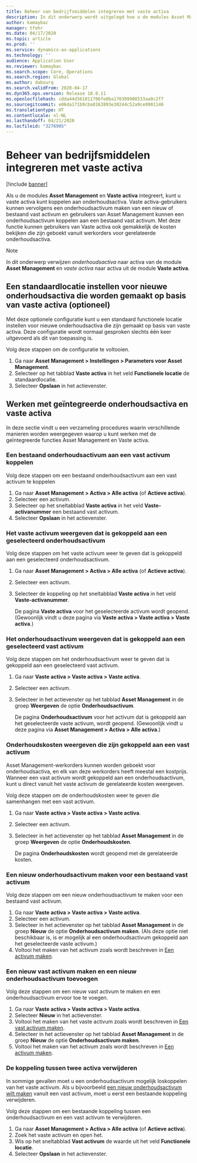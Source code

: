 ```yaml
---
title: Beheer van bedrijfsmiddelen integreren met vaste activa
description: In dit onderwerp wordt uitgelegd hoe u de modules Asset Management en Vaste activa integreert, zodat u vaste activa kunt koppelen aan onderhoudsactiva.
author: kamaybac
manager: tfehr
ms.date: 04/17/2020
ms.topic: article
ms.prod: ''
ms.service: dynamics-ax-applications
ms.technology: ''
audience: Application User
ms.reviewer: kamaybac
ms.search.scope: Core, Operations
ms.search.region: Global
ms.author: dabourq
ms.search.validFrom: 2020-04-17
ms.dyn365.ops.version: Release 10.0.11
ms.openlocfilehash: cdda44d361011706fe0ba170309908533aa0c2f7
ms.sourcegitcommit: e06da171b9cba8163893e30244c52a9ce0901146
ms.translationtype: HT
ms.contentlocale: nl-NL
ms.lasthandoff: 04/21/2020
ms.locfileid: "3276905"
---
```

# <a name="integrate-asset-management-with-fixed-assets"></a>Beheer van bedrijfsmiddelen integreren met vaste activa

[!include [banner](../../includes/banner.md)]

Als u de modules **Asset Management** en **Vaste activa** integreert, kunt u vaste activa kunt koppelen aan onderhoudsactiva. Vaste activa-gebruikers kunnen vervolgens een onderhoudsactivum maken van een nieuw of bestaand vast activum en gebruikers van Asset Management kunnen een onderhoudsactivum koppelen aan een bestaand vast activum. Met deze functie kunnen gebruikers van Vaste activa ook gemakkelijk de kosten bekijken die zijn geboekt vanuit werkorders voor gerelateerde onderhoudsactiva.

> [!NOTE]
> In dit onderwerp verwijzen *onderhoudsactiva* naar activa van de module **Asset Management** en *vaste activa* naar activa uit de module **Vaste activa**.

## <a name="set-a-default-location-for-new-maintenance-assets-that-are-created-from-fixed-assets-optional"></a>Een standaardlocatie instellen voor nieuwe onderhoudsactiva die worden gemaakt op basis van vaste activa (optioneel)

Met deze optionele configuratie kunt u een standaard functionele locatie instellen voor nieuwe onderhoudsactiva die zijn gemaakt op basis van vaste activa. Deze configuratie wordt normaal gesproken slechts één keer uitgevoerd als dit van toepassing is.

Volg deze stappen om de configuratie te voltooien.

1. Ga naar **Asset Management \> Instellingen \> Parameters voor Asset Management**.
1. Selecteer op het tabblad **Vaste activa** in het veld **Functionele locatie** de standaardlocatie.
1. Selecteer **Opslaan** in het actievenster.

## <a name="work-with-integrated-maintenance-assets-and-fixed-assets"></a>Werken met geïntegreerde onderhoudsactiva en vaste activa

In deze sectie vindt u een verzameling procedures waarin verschillende manieren worden weergegeven waarop u kunt werken met de geïntegreerde functies Asset Management en Vaste activa.

### <a name="associate-an-existing-maintenance-asset-with-a-fixed-asset"></a>Een bestaand onderhoudsactivum aan een vast activum koppelen

Volg deze stappen om een bestaand onderhoudsactivum aan een vast activum te koppelen

1. Ga naar **Asset Management \> Activa \> Alle activa** (of **Actieve activa**).
1. Selecteer een activum.
1. Selecteer op het sneltabblad **Vaste activa** in het veld **Vaste-activanummer** een bestaand vast activum.
1. Selecteer **Opslaan** in het actievenster.

### <a name="view-the-fixed-asset-that-is-associated-with-a-selected-maintenance-asset"></a>Het vaste activum weergeven dat is gekoppeld aan een geselecteerd onderhoudsactivum

Volg deze stappen om het vaste activum weer te geven dat is gekoppeld aan een geselecteerd onderhoudsactivum.

1. Ga naar **Asset Management \> Activa \> Alle activa** (of **Actieve activa**).
1. Selecteer een activum.
1. Selecteer de koppeling op het sneltabblad **Vaste activa** in het veld **Vaste-activanummer**.

    De pagina **Vaste activa** voor het geselecteerde activum wordt geopend. (Gewoonlijk vindt u deze pagina via **Vaste activa \> Vaste activa \> Vaste activa**.)

### <a name="view-the-maintenance-asset-that-is-associated-with-a-selected-fixed-asset"></a>Het onderhoudsactivum weergeven dat is gekoppeld aan een geselecteerd vast activum

Volg deze stappen om het onderhoudsactivum weer te geven dat is gekoppeld aan een geselecteerd vast activum.

1. Ga naar **Vaste activa \> Vaste activa \> Vaste activa**.
1. Selecteer een activum.
1. Selecteer in het actievenster op het tabblad **Asset Management** in de groep **Weergeven** de optie **Onderhoudsactivum**.

    De pagina **Onderhoudsactivum** voor het activum dat is gekoppeld aan het geselecteerde vaste activum, wordt geopend. (Gewoonlijk vindt u deze pagina via **Asset Management \> Activa \> Alle activa**.)

### <a name="view-maintenance-costs-that-are-associated-with-a-fixed-asset"></a>Onderhoudskosten weergeven die zijn gekoppeld aan een vast activum

Asset Management-werkorders kunnen worden geboekt voor onderhoudsactiva, en elk van deze werkorders heeft meestal een kostprijs. Wanneer een vast activum wordt gekoppeld aan een onderhoudsactivum, kunt u direct vanuit het vaste activum de gerelateerde kosten weergeven.

Volg deze stappen om de onderhoudskosten weer te geven die samenhangen met een vast activum.

1. Ga naar **Vaste activa \> Vaste activa \> Vaste activa**.
1. Selecteer een activum.
1. Selecteer in het actievenster op het tabblad **Asset Management** in de groep **Weergeven** de optie **Onderhoudskosten**.

    De pagina **Onderhoudskosten** wordt geopend met de gerelateerde kosten.

### <a name="create-a-new-maintenance-asset-for-an-existing-fixed-asset"></a><a name="new-maintenance-from-fixed"></a>Een nieuw onderhoudsactivum maken voor een bestaand vast activum

Volg deze stappen om een nieuw onderhoudsactivum te maken voor een bestaand vast activum.

1. Ga naar **Vaste activa \> Vaste activa \> Vaste activa**.
1. Selecteer een activum.
1. Selecteer in het actievenster op het tabblad **Asset Management** in de groep **Nieuw** de optie **Onderhoudsactivum maken**. (Als deze optie niet beschikbaar is, is er mogelijk al een onderhoudsactivum gekoppeld aan het geselecteerde vaste activum.)
1. Voltooi het maken van het activum zoals wordt beschreven in [Een activum maken](../objects/create-an-object.md).

### <a name="create-a-new-fixed-asset-and-add-a-new-maintenance-asset-for-it"></a>Een nieuw vast activum maken en een nieuw onderhoudsactivum toevoegen

Volg deze stappen om een nieuw vast activum te maken en een onderhoudsactivum ervoor toe te voegen.

1. Ga naar **Vaste activa \> Vaste activa \> Vaste activa**.
1. Selecteer **Nieuw** in het actievenster.
1. Voltooi het maken van het vaste activum zoals wordt beschreven in [Een vast activum maken](../../../finance/fixed-assets/tasks/create-fixed-asset.md).
1. Selecteer in het actievenster op het tabblad **Asset Management** in de groep **Nieuw** de optie **Onderhoudsactivum maken**.
1. Voltooi het maken van het activum zoals wordt beschreven in [Een activum maken](../objects/create-an-object.md).

### <a name="remove-the-association-between-two-assets"></a>De koppeling tussen twee activa verwijderen

In sommige gevallen moet u een onderhoudsactivum mogelijk loskoppelen van het vaste activum. Als u bijvoorbeeld [een nieuw onderhoudsactivum wilt maken](#new-maintenance-from-fixed) vanuit een vast activum, moet u eerst een bestaande koppeling verwijderen.

Volg deze stappen om een bestaande koppeling tussen een onderhoudsactivum en een vast activum te verwijderen.

1. Ga naar **Asset Management \> Activa \> Alle activa** (of **Actieve activa**).
1. Zoek het vaste activum en open het.
1. Wis op het sneltabblad **Vast activum** de waarde uit het veld **Functionele locatie**.
1. Selecteer **Opslaan** in het actievenster.
